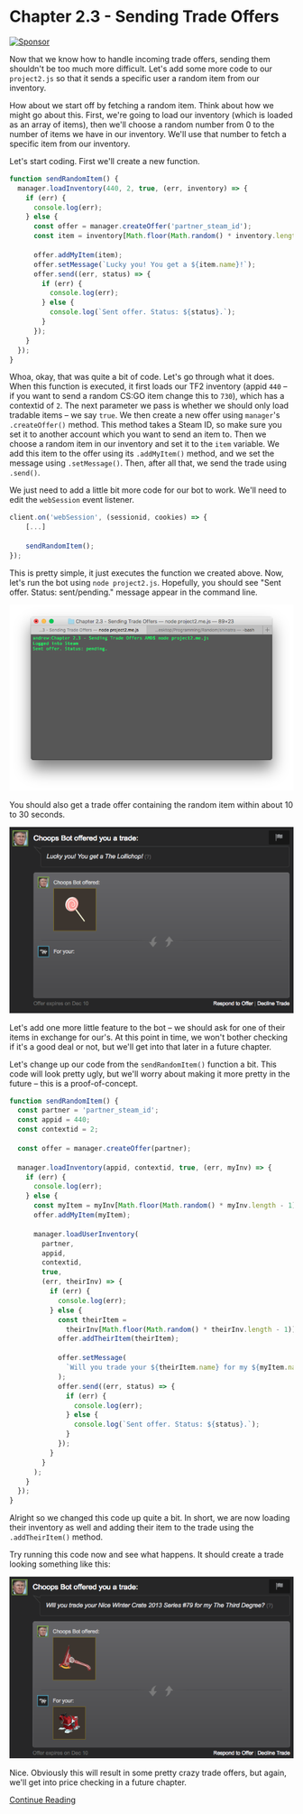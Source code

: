 # Chapter 2.3 - Sending Trade Offers

<a target='_blank' rel='nofollow' href='https://app.codesponsor.io/link/WWKSZ8BufMHxCu7dPGG4np4x/andrewda/node-steam-guide'>
  <img alt='Sponsor' width='888' height='68' src='https://app.codesponsor.io/embed/WWKSZ8BufMHxCu7dPGG4np4x/andrewda/node-steam-guide.svg' />
</a>

Now that we know how to handle incoming trade offers, sending them shouldn't
be too much more difficult. Let's add some more code to our `project2.js` so
that it sends a specific user a random item from our inventory.

How about we start off by fetching a random item. Think about how we might go
about this. First, we're going to load our inventory (which is loaded as an
array of items), then we'll choose a random number from 0 to the number of
items we have in our inventory. We'll use that number to fetch a specific item
from our inventory.

Let's start coding. First we'll create a new function.

```js
function sendRandomItem() {
  manager.loadInventory(440, 2, true, (err, inventory) => {
    if (err) {
      console.log(err);
    } else {
      const offer = manager.createOffer('partner_steam_id');
      const item = inventory[Math.floor(Math.random() * inventory.length - 1)];

      offer.addMyItem(item);
      offer.setMessage(`Lucky you! You get a ${item.name}!`);
      offer.send((err, status) => {
        if (err) {
          console.log(err);
        } else {
          console.log(`Sent offer. Status: ${status}.`);
        }
      });
    }
  });
}
```

Whoa, okay, that was quite a bit of code. Let's go through what it does. When
this function is executed, it first loads our TF2 inventory (appid `440` – if
you want to send a random CS:GO item change this to `730`), which has a
contextid of `2`. The next parameter we pass is whether we should only load
tradable items – we say `true`. We then create a new offer using `manager`'s
`.createOffer()` method. This method takes a Steam ID, so make sure you set it
to another account which you want to send an item to. Then we choose a random
item in our inventory and set it to the `item` variable. We add this item to
the offer using its `.addMyItem()` method, and we set the message using
`.setMessage()`. Then, after all that, we send the trade using `.send()`.

We just need to add a little bit more code for our bot to work. We'll need to
edit the `webSession` event listener.

```js
client.on('webSession', (sessionid, cookies) => {
	[...]

	sendRandomItem();
});
```

This is pretty simple, it just executes the function we created above. Now,
let's run the bot using `node project2.js`. Hopefully, you should see "Sent
offer. Status: sent/pending." message appear in the command line.

![console.png](./screenshots/console.png)

You should also get a trade offer containing the random item within about 10 to
30 seconds.

![trade.png](./screenshots/trade.png)

Let's add one more little feature to the bot – we should ask for one of their
items in exchange for our's. At this point in time, we won't bother checking if
it's a good deal or not, but we'll get into that later in a future chapter.

Let's change up our code from the `sendRandomItem()` function a bit. This code
will look pretty ugly, but we'll worry about making it more pretty in the
future – this is a proof-of-concept.

```js
function sendRandomItem() {
  const partner = 'partner_steam_id';
  const appid = 440;
  const contextid = 2;

  const offer = manager.createOffer(partner);

  manager.loadInventory(appid, contextid, true, (err, myInv) => {
    if (err) {
      console.log(err);
    } else {
      const myItem = myInv[Math.floor(Math.random() * myInv.length - 1)];
      offer.addMyItem(myItem);

      manager.loadUserInventory(
        partner,
        appid,
        contextid,
        true,
        (err, theirInv) => {
          if (err) {
            console.log(err);
          } else {
            const theirItem =
              theirInv[Math.floor(Math.random() * theirInv.length - 1)];
            offer.addTheirItem(theirItem);

            offer.setMessage(
              `Will you trade your ${theirItem.name} for my ${myItem.name}?`
            );
            offer.send((err, status) => {
              if (err) {
                console.log(err);
              } else {
                console.log(`Sent offer. Status: ${status}.`);
              }
            });
          }
        }
      );
    }
  });
}
```

Alright so we changed this code up quite a bit. In short, we are now loading
their inventory as well and adding their item to the trade using the
`.addTheirItem()` method.

Try running this code now and see what happens. It should create a trade
looking something like this:

![trade2.png](./screenshots/trade2.png)

Nice. Obviously this will result in some pretty crazy trade offers, but again,
we'll get into price checking in a future chapter.

[Continue Reading](../Chapter%202.4%20-%20Accepting%20Donations)
